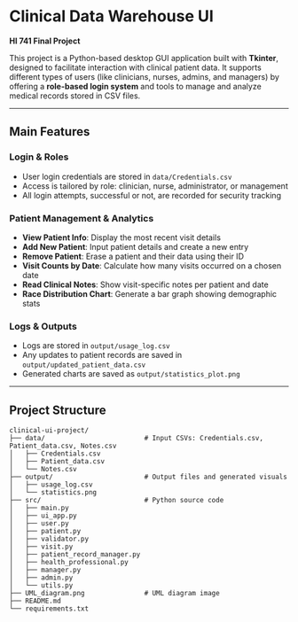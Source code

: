 # Clinical Data Warehouse UI  
**HI 741 Final Project**

This project is a Python-based desktop GUI application built with **Tkinter**, designed to facilitate interaction with clinical patient data. It supports different types of users (like clinicians, nurses, admins, and managers) by offering a **role-based login system** and tools to manage and analyze medical records stored in CSV files.

---

## Main Features

### Login & Roles
- User login credentials are stored in `data/Credentials.csv`
- Access is tailored by role: clinician, nurse, administrator, or management
- All login attempts, successful or not, are recorded for security tracking

### Patient Management & Analytics
- **View Patient Info**: Display the most recent visit details
- **Add New Patient**: Input patient details and create a new entry
- **Remove Patient**: Erase a patient and their data using their ID
- **Visit Counts by Date**: Calculate how many visits occurred on a chosen date
- **Read Clinical Notes**: Show visit-specific notes per patient and date
- **Race Distribution Chart**: Generate a bar graph showing demographic stats

### Logs & Outputs
- Logs are stored in `output/usage_log.csv`
- Any updates to patient records are saved in `output/updated_patient_data.csv`
- Generated charts are saved as `output/statistics_plot.png`

---

## Project Structure

```
clinical-ui-project/
├── data/                         # Input CSVs: Credentials.csv, Patient_data.csv, Notes.csv
│   ├── Credentials.csv
│   ├── Patient_data.csv
│   └── Notes.csv
├── output/                       # Output files and generated visuals
│   ├── usage_log.csv
│   └── statistics.png
├── src/                          # Python source code
│   ├── main.py
│   ├── ui_app.py
│   ├── user.py
│   ├── patient.py
│   ├── validator.py
│   ├── visit.py
│   ├── patient_record_manager.py
│   ├── health_professional.py
│   ├── manager.py
│   ├── admin.py
│   └── utils.py
├── UML_diagram.png               # UML diagram image
├── README.md
└── requirements.txt
```
